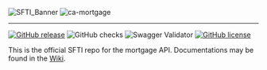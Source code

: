 ![SFTI_Banner](https://user-images.githubusercontent.com/116151702/232762217-ac254483-0d25-4234-857b-376ff8dbb1e7.png)
![ca-mortgage](https://user-images.githubusercontent.com/116151702/236231740-68b1595a-3cf7-4c5c-9623-3e014d827436.png)


---
[![GitHub release](https://img.shields.io/github/release/swissfintechinnovations/ca-payment)](https://github.com/swissfintechinnovations/ca-payment/releases/)
![GitHub checks](https://img.shields.io/github/checks-status/swissfintechinnovations/ca-payment/main)
![Swagger Validator](https://img.shields.io/swagger/valid/3.0?specUrl=https%3A%2F%2Fraw.githubusercontent.com%2FOAI%2FOpenAPI-Specification%2Fmaster%2Fexamples%2Fv2.0%2Fjson%2Fpetstore-expanded.json)
[![GitHub license](https://img.shields.io/github/license/swissfintechinnovations/ca-payment)](https://github.com/swissfintechinnovations/ca-payment/blob/main/LICENSE)

This is the official SFTI repo for the mortgage API. Documentations may be found in the [Wiki](https://github.com/swissfintechinnovations/ca-payment/wiki).
